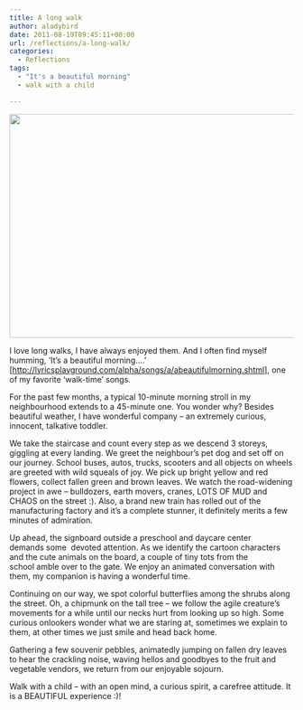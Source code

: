 ```yaml
---
title: A long walk
author: aladybird
date: 2011-08-19T09:45:11+00:00
url: /reflections/a-long-walk/
categories:
  - Reflections
tags:
  - "It's a beautiful morning"
  - walk with a child

---
```

[<img class="aligncenter size-full wp-image-126" title="A beautiful morning" src="http://funderfulworld.files.wordpress.com/2011/08/dsc00372_11.jpg" alt="" width="529" height="396" srcset="http://funderfulworld.com/wp-content/uploads/2011/08/dsc00372_11.jpg 2592w, http://funderfulworld.com/wp-content/uploads/2011/08/dsc00372_11-300x225.jpg 300w, http://funderfulworld.com/wp-content/uploads/2011/08/dsc00372_11-1024x768.jpg 1024w" sizes="(max-width: 529px) 100vw, 529px" />][1]

<p style="text-align:left;">
  I love long walks, I have always enjoyed them. And I often find myself humming, &#8216;It&#8217;s a beautiful morning&#8230;.&#8217; [<a href="http://lyricsplayground.com/alpha/songs/a/abeautifulmorning.shtml">http://lyricsplayground.com/alpha/songs/a/abeautifulmorning.shtml</a>], one of my favorite &#8216;walk-time&#8217; songs.
</p>

<p style="text-align:left;">
  For the past few months, a typical 10-minute morning stroll in my neighbourhood extends to a 45-minute one. You wonder why? Besides beautiful weather, I have wonderful company &#8211; an extremely curious, innocent, talkative toddler.
</p>

<p style="text-align:left;">
  We take the staircase and count every step as we descend 3 storeys, giggling at every landing. We greet the neighbour&#8217;s pet dog and set off on our journey. School buses, autos, trucks, scooters and all objects on wheels are greeted with wild squeals of joy. We pick up bright yellow and red flowers, collect fallen green and brown leaves. We watch the road-widening project in awe &#8211; bulldozers, earth movers, cranes, LOTS OF MUD and CHAOS on the street :). Also, a brand new train has rolled out of the manufacturing factory and it&#8217;s a complete stunner, it definitely merits a few minutes of admiration.
</p>

<p style="text-align:left;">
  Up ahead, the signboard outside a preschool and daycare center demands some  devoted attention. As we identify the cartoon characters and the cute animals on the board, a couple of tiny tots from the school amble over to the gate. We enjoy an animated conversation with them, my companion is having a wonderful time.
</p>

<p style="text-align:left;">
  Continuing on our way, we spot colorful butterflies among the shrubs along the street. Oh, a chipmunk on the tall tree &#8211; we follow the agile creature&#8217;s movements for a while until our necks hurt from looking up so high. Some curious onlookers wonder what we are staring at, sometimes we explain to them, at other times we just smile and head back home.
</p>

<p style="text-align:left;">
  Gathering a few souvenir pebbles, animatedly jumping on fallen dry leaves to hear the crackling noise, waving hellos and goodbyes to the fruit and vegetable vendors, we return from our enjoyable sojourn.
</p>

<p style="text-align:left;">
  Walk with a child &#8211; with an open mind, a curious spirit, a carefree attitude. It is a BEAUTIFUL experience :)!
</p>

 [1]: http://funderfulworld.files.wordpress.com/2011/08/dsc00372_11.jpg